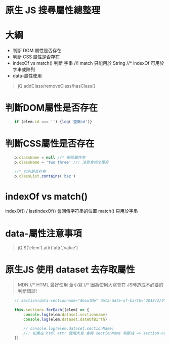 # 原生 JS 搜尋屬性總整理

# 大綱
- 判斷 DOM 屬性是否存在
- 判斷 CSS 屬性是否存在
- indexOf vs match() 判斷 字串
//! match 只能用於 String
//* indexOf 可用於 字串或陣列
- data-屬性使用
> jQ addClass/removeClass/hasClass()

# 判斷DOM屬性是否存在
```js
    if (elem.id === '') {log('查無id')}
```

# 判斷CSS屬性是否存在
```js
    p.className = null //* 刪除屬性用
    p.className = 'two three' //! 注意會完全覆寫

    //* 判別是否存在
    p.classList.contains('baz')
```

# indexOf vs match()
indexOf() / lastIndexOf()  會回傳字符串的位置
match() 只用於字串

# data-屬性注意事項
> jQ $('elem').attr('attr','value')

# 原生JS 使用 dataset 去存取屬性
> MDN
//* HTML 最好使用 全小寫
//* 因為使用大寫會在 JS時造成不必要的判斷錯誤!
```js
    // section(data-sectionname="AboutMe" data-date-of-birth="2018/2/9")

    this.sections.forEach((elem) => {
        console.log(elem.dataset.sectionname)
        console.log(elem.dataset.dateOfBirth)

        // console.log(elem.dataset.sectionName)
        //! 如果在 html attr 使用大寫 會將 sectionName 判斷成 => section-name
    })
```